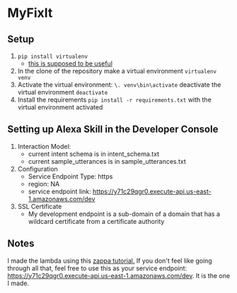 # MyFixIt

## Setup
1. `pip install virtualenv`
    + [this is supposed to be useful](http://python-guide-pt-br.readthedocs.io/en/latest/dev/virtualenvs/ "Info")
2. In the clone of the repository make a virtual environment `virtualenv venv` 
3. Activate the virtual environment: `\. venv\bin\activate` deactivate the virtual environment `deactivate` 
4. Install the requirements `pip install -r requirements.txt` with the virtual environment activated

## Setting up Alexa Skill in the Developer Console
1. Interaction Model:
    + current intent schema is in intent\_schema.txt
    + current sample_utterances is in sample\_utterances.txt
2. Configuration
    + Service Endpoint Type: https
    + region: NA
    + service endpoint link: <https://y71c29qgr0.execute-api.us-east-1.amazonaws.com/dev>
3. SSL Certificate
    + My development endpoint is a sub-domain of a domain that has a wildcard certificate from a certificate authority

## Notes
I made the lambda using this [zappa tutorial.](https://youtu.be/mjWV4R2P4ks "zappa tutorial")
If you don't feel like going through all that, feel free to use this as your service endpoint: <https://y71c29qgr0.execute-api.us-east-1.amazonaws.com/dev>. It is the one I made.

